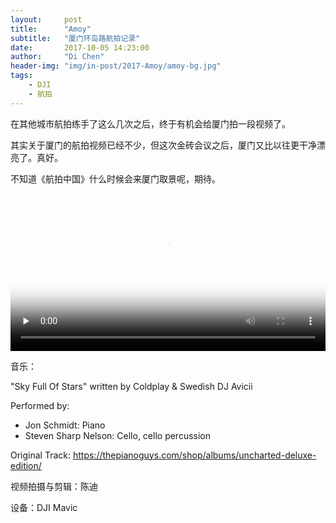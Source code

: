 ```yaml
---
layout:     post
title:      "Amoy"
subtitle:   "厦门环岛路航拍记录"
date:       2017-10-05 14:23:00
author:     "Di Chen"
header-img: "img/in-post/2017-Amoy/amoy-bg.jpg"
tags:
    - DJI 
    - 航拍 
---
```


在其他城市航拍练手了这么几次之后，终于有机会给厦门拍一段视频了。

其实关于厦门的航拍视频已经不少，但这次金砖会议之后，厦门又比以往更干净漂亮了。真好。

不知道《航拍中国》什么时候会来厦门取景呢，期待。

<video width="100%" poster="/img/in-post/2017-Amoy/amoy-poster.jpg" controls="" preload="none" type="video/mp4">  
<source src="http://video.chendi.me/videos/Amoy2017.mp4">  
</video>

音乐：

"Sky Full Of Stars" written by Coldplay & Swedish DJ Avicii

Performed by: 
 - Jon Schmidt: Piano
 - Steven Sharp Nelson: Cello, cello percussion

Original Track: https://thepianoguys.com/shop/albums/uncharted-deluxe-edition/

视频拍摄与剪辑：陈迪

设备：DJI Mavic

